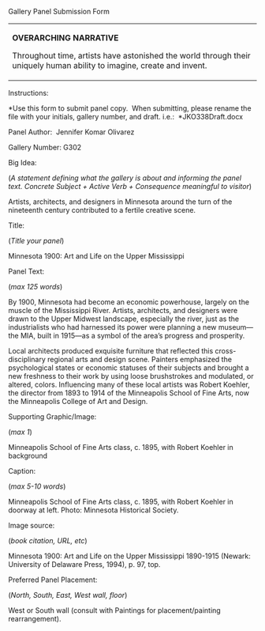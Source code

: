 Gallery Panel Submission Form

<table>
<colgroup>
<col width="100%" />
</colgroup>
<tbody>
<tr class="odd">
<td align="left"><p><strong>OVERARCHING NARRATIVE</strong></p>
<p>Throughout time, artists have astonished the world through their uniquely human ability to imagine, create and invent.</p></td>
</tr>
</tbody>
</table>

Instructions:<span class="Apple-converted-space"> </span>

*Use this form to submit panel copy.<span class="Apple-converted-space">  </span>When submitting, please rename the file with your initials, gallery number, and draft. i.e.:<span class="Apple-converted-space">  </span>*JKO338Draft.docx

Panel Author:<span class="Apple-converted-space">  </span>Jennifer Komar Olivarez

Gallery Number: G302

Big Idea:<span class="Apple-converted-space"> </span>

(*A statement defining what the gallery is about and informing the panel text. Concrete Subject + Active Verb + Consequence meaningful to visitor*)

Artists, architects, and designers in Minnesota around the turn of the nineteenth century contributed to a fertile creative scene.<span class="Apple-converted-space"> </span>

Title:<span class="Apple-converted-space"> </span>

(*Title your panel*)

Minnesota 1900: Art and Life on the Upper Mississippi<span class="Apple-converted-space"> </span>

Panel Text:<span class="Apple-converted-space"> </span>

(*max 125 words*)

By 1900, Minnesota had become an economic powerhouse, largely on the muscle of the Mississippi River. Artists, architects, and designers were drawn to the Upper Midwest landscape, especially the river, just as the industrialists who had harnessed its power were planning a new museum—the MIA, built in 1915—as a symbol of the area’s progress and prosperity.<span class="Apple-converted-space"> </span>

Local architects produced exquisite furniture that reflected this cross-disciplinary regional arts and design scene. Painters emphasized the psychological states or economic statuses of their subjects and brought a new freshness to their work by using loose brushstrokes and modulated, or altered, colors. Influencing many of these local artists was Robert Koehler, the director from 1893 to 1914 of the Minneapolis School of Fine Arts, now the Minneapolis College of Art and Design.<span class="Apple-converted-space"> </span>

Supporting Graphic/Image:<span class="Apple-converted-space"> </span>

(*max 1*)

Minneapolis School of Fine Arts class, c. 1895, with Robert Koehler in background

Caption:<span class="Apple-converted-space"> </span>

(*max 5-10 words*)

Minneapolis School of Fine Arts class, c. 1895, with Robert Koehler in doorway at left. Photo: Minnesota Historical Society.

Image source:<span class="Apple-converted-space"> </span>

(*book citation, URL, etc*)

<span class="s1">Minnesota 1900: Art and Life on the Upper Mississippi 1890-1915</span> (Newark: University of Delaware Press, 1994), p. 97, top.<span class="Apple-converted-space"> </span>

Preferred Panel Placement:

(*North, South, East, West wall, floor*)

West or South wall (consult with Paintings for placement/painting rearrangement).<span class="Apple-converted-space"> </span>
